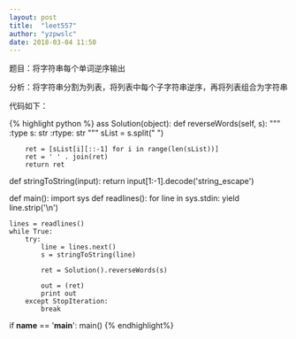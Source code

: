```yaml
---
layout: post
title:  "leet557"
author: "yzpwslc"
date: 2018-03-04 11:50
---
```


<p>题目：将字符串每个单词逆序输出</p>
<p>分析：将字符串分割为列表，将列表中每个子字符串逆序，再将列表组合为字符串</p>
<p>代码如下：</p>
{% highlight python %}
ass Solution(object):
    def reverseWords(self, s):
        """
        :type s: str
        :rtype: str
        """
        sList = s.split(" ")

        ret = [sList[i][::-1] for i in range(len(sList))]
        ret = ' ' . join(ret)
        return ret


def stringToString(input):
    return input[1:-1].decode('string_escape')


def main():
    import sys
    def readlines():
        for line in sys.stdin:
            yield line.strip('\n')

    lines = readlines()
    while True:
        try:
            line = lines.next()
            s = stringToString(line)

            ret = Solution().reverseWords(s)

            out = (ret)
            print out
        except StopIteration:
            break


if __name__ == '__main__':
    main()
{% endhighlight%}

